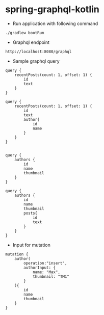 # spring-graphql-kotlin

- Run application with following command

```
./gradlew bootRun
```

- Graphql endpoint
```
http://localhost:8080/graphql
```

- Sample graphql query

```
query {
    recentPosts(count: 1, offset: 1) {
        id
        text
    }
}

query {
    recentPosts(count: 1, offset: 1) {
        id
        text
        author{
            id
            name
        }
    }
}


query {
    authors {
        id
        name
        thumbnail
    }
}

query {
    authors {
        id
        name
        thumbnail
        posts{
            id
            text
        }
    }
}

```

- Input for mutation

```
mutation {
    author(
        operation:"insert",
        authorInput: {
            name: "Max",
            thumbnail: "TM1"
        }
    ){
        id
        name
        thumbnail
    }
}
```